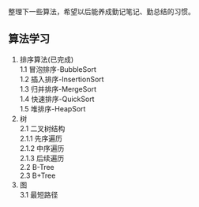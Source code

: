 整理下一些算法，希望以后能养成勤记笔记、勤总结的习惯。
## 算法学习
1. 排序算法(已完成)    
  1.1 冒泡排序-BubbleSort  
  1.2 插入排序-InsertionSort  
  1.3 归并排序-MergeSort  
  1.4 快速排序-QuickSort  
  1.5 堆排序-HeapSort  
2. 树  
  2.1 二叉树结构  
    2.1.1 先序遍历  
    2.1.2 中序遍历  
    2.1.3 后续遍历  
  2.2 B-Tree  
  2.3 B+Tree  
3. 图  
  3.1 最短路径 
